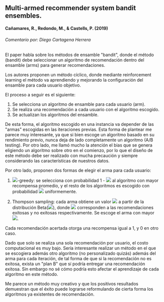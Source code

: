 ## Multi-armed recommender system bandit ensembles.
#### Cañamares, R., Redondo, M., & Castells, P. (2019)
###### Comentario por: Diego Cartagena Herrera

El paper habla sobre los métodos de ensamble "bandit", donde el método (bandit) debe seleccionar un algoritmo de recomendación dentro del ensamble (arms) para generar recomendaciones.

Los autores proponen un método cíclico, donde mediante reinforcement learning el método va aprendiendo y mejorando la configuración del ensamble para cada usuario objetivo.

El proceso a seguir es el siguiente:

1. Se selecciona un algoritmo de ensamble para cada usuario (arm).
2. Se realiza una recomendación a cada usuario con el algoritmo escogido.
3. Se actualizan los algoritmos del ensamble.

De esta forma, el algoritmo escogido en una instancia va depender de las "armas" escogidas en las iteraciones previas. Esta forma de plantear me parece muy interesante, ya que si bien escoge un algoritmo basado en su rendimiento previo, nunca deja de lado completamente un algoritmo (A/B testing). Por otro lado, me llamó mucho la atención el bias que se genera eligiendo un algoritmo sobre otro en el comienzo, por lo que el diseño de este método debe ser realizado con mucha precaución y siempre considerando las características de nuestros datos.

Por otro lado, proponen dos formas de elegir el arma para cada usuario:

1. <img src="https://render.githubusercontent.com/render/math?math=\varepsilon">-greedy: se selecciona con probabilidad 1 - <img src="https://render.githubusercontent.com/render/math?math=\varepsilon"> al algoritmo con mayor recompensa promedio, y el resto de los algoritmos es escogido con probabilidad <img src="https://render.githubusercontent.com/render/math?math=\varepsilon"> uniformemente.

2. Thompson sampling: cada arma obtiene un valor <img src="https://render.githubusercontent.com/render/math?math=p_{a}"> a partir de la distribución Beta(<img src="https://render.githubusercontent.com/render/math?math=\alpha_{a}, \beta_{a}">), donde <img src="https://render.githubusercontent.com/render/math?math=\alpha_{a}, \beta_{a}"> corresponden a las recomendaciones exitosas y no exitosas respectivamente. Se escoge el arma con mayor
<img src="https://render.githubusercontent.com/render/math?math=p_{a}">.

Cada recomendación acertada otorga una recompensa igual a 1, y 0 en otro caso.

Dado que solo se realiza una sola recomendación por usuario, el costo computacional es muy bajo. Sería interesante realizar un método en el que se escogiera además otro algoritmo (no personalizado quizás) además del arma para cada iteración, de tal forma de que si la recomendación no es exitosa, exista un "plan B" que sí podría entregar una recomendación exitosa. Sin embargo no sé cómo podría esto afectar el aprendizaje de cada algoritmo en este método.

Me parece un método muy creativo y que los positivos resultados demuestran que el éxito puede lograrse reformulando de cierta forma los algoritmos ya existentes de recomendación.
